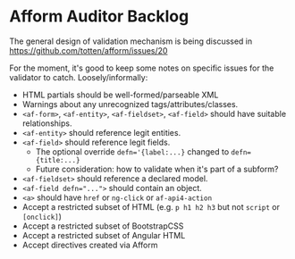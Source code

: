 # Afform Auditor Backlog

The general design of validation mechanism is being discussed in https://github.com/totten/afform/issues/20

For the moment, it's good to keep some notes on specific issues for the
validator to catch. Loosely/informally:

* HTML partials should be well-formed/parseable XML
* Warnings about any unrecognized tags/attributes/classes.
* `<af-form>`, `<af-entity>`, `<af-fieldset>`, `<af-field>` should have suitable relationships.
* `<af-entity>` should reference legit entities.
* `<af-field>` should reference legit fields.
    * The optional override `defn='{label:...}` changed to `defn={title:...}`
    * Future consideration: how to validate when it's part of a subform?
* `<af-fieldset>` should reference a declared model.
* `<af-field defn="...">` should contain an object.
* `<a>` should have `href` or `ng-click` or `af-api4-action`
* Accept a restricted subset of HTML (e.g. `p h1 h2 h3` but not `script` or `[onclick]`)
* Accept a restricted subset of BootstrapCSS
* Accept a restricted subset of Angular HTML
* Accept directives created via Afform

